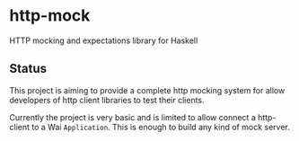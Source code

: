 # http-mock

HTTP mocking and expectations library for Haskell

## Status
This project is aiming to provide a complete http mocking 
system for allow developers of http client libraries to test
their clients.

Currently the project is very basic and is limited to allow
connect a http-client to a Wai `Application`. This is enough
to build any kind of mock server.



